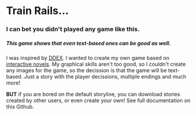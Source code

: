 # Train Rails... 
### I can bet you didn't played any game like this.

##### This game shows that even text-based ones can be good as well.


I was inspired by [DDEX](https://ddlc-modding.fandom.com/wiki/Doki_Doki_Exit_Music). I wanted to create my own game based on [interactive novels](https://en.wikipedia.org/wiki/Interactive_novel). My graphical skills aren't too good, so I couldn't create any images for the game, so the decission is that the game will be text-based. Just a story with the player decissions, multiple endings and much more!

**BUT** if you are bored on the default storyline, you can download stories created by other users, or even create your own! See full documentation on this Github.

